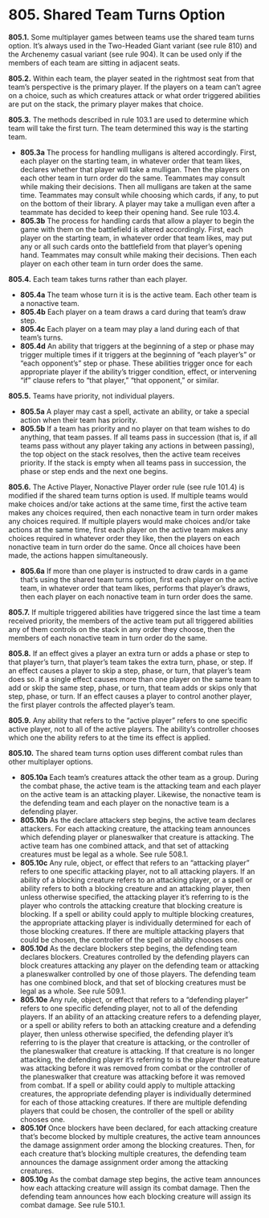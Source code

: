# **805.** Shared Team Turns Option

**805.1.** Some multiplayer games between teams use the shared team turns option. It’s always used in the Two-Headed Giant variant (see rule 810) and the Archenemy casual variant (see rule 904). It can be used only if the members of each team are sitting in adjacent seats.

**805.2.** Within each team, the player seated in the rightmost seat from that team’s perspective is the primary player. If the players on a team can’t agree on a choice, such as which creatures attack or what order triggered abilities are put on the stack, the primary player makes that choice.

**805.3.** The methods described in rule 103.1 are used to determine which team will take the first turn. The team determined this way is the starting team.
+ **805.3a** The process for handling mulligans is altered accordingly. First, each player on the starting team, in whatever order that team likes, declares whether that player will take a mulligan. Then the players on each other team in turn order do the same. Teammates may consult while making their decisions. Then all mulligans are taken at the same time. Teammates may consult while choosing which cards, if any, to put on the bottom of their library. A player may take a mulligan even after a teammate has decided to keep their opening hand. See rule 103.4.
+ **805.3b** The process for handling cards that allow a player to begin the game with them on the battlefield is altered accordingly. First, each player on the starting team, in whatever order that team likes, may put any or all such cards onto the battlefield from that player’s opening hand. Teammates may consult while making their decisions. Then each player on each other team in turn order does the same.

**805.4.** Each team takes turns rather than each player.
+ **805.4a** The team whose turn it is is the active team. Each other team is a nonactive team.
+ **805.4b** Each player on a team draws a card during that team’s draw step.
+ **805.4c** Each player on a team may play a land during each of that team’s turns.
+ **805.4d** An ability that triggers at the beginning of a step or phase may trigger multiple times if it triggers at the beginning of “each player’s” or “each opponent’s” step or phase. These abilities trigger once for each appropriate player if the ability’s trigger condition, effect, or intervening “if” clause refers to “that player,” “that opponent,” or similar.

**805.5.** Teams have priority, not individual players.
+ **805.5a** A player may cast a spell, activate an ability, or take a special action when their team has priority.
+ **805.5b** If a team has priority and no player on that team wishes to do anything, that team passes. If all teams pass in succession (that is, if all teams pass without any player taking any actions in between passing), the top object on the stack resolves, then the active team receives priority. If the stack is empty when all teams pass in succession, the phase or step ends and the next one begins.

**805.6.** The Active Player, Nonactive Player order rule (see rule 101.4) is modified if the shared team turns option is used. If multiple teams would make choices and/or take actions at the same time, first the active team makes any choices required, then each nonactive team in turn order makes any choices required. If multiple players would make choices and/or take actions at the same time, first each player on the active team makes any choices required in whatever order they like, then the players on each nonactive team in turn order do the same. Once all choices have been made, the actions happen simultaneously.
+ **805.6a** If more than one player is instructed to draw cards in a game that’s using the shared team turns option, first each player on the active team, in whatever order that team likes, performs that player’s draws, then each player on each nonactive team in turn order does the same.

**805.7.** If multiple triggered abilities have triggered since the last time a team received priority, the members of the active team put all triggered abilities any of them controls on the stack in any order they choose, then the members of each nonactive team in turn order do the same.

**805.8.** If an effect gives a player an extra turn or adds a phase or step to that player’s turn, that player’s team takes the extra turn, phase, or step. If an effect causes a player to skip a step, phase, or turn, that player’s team does so. If a single effect causes more than one player on the same team to add or skip the same step, phase, or turn, that team adds or skips only that step, phase, or turn. If an effect causes a player to control another player, the first player controls the affected player’s team.

**805.9.** Any ability that refers to the “active player” refers to one specific active player, not to all of the active players. The ability’s controller chooses which one the ability refers to at the time its effect is applied.

**805.10.** The shared team turns option uses different combat rules than other multiplayer options.
+ **805.10a** Each team’s creatures attack the other team as a group. During the combat phase, the active team is the attacking team and each player on the active team is an attacking player. Likewise, the nonactive team is the defending team and each player on the nonactive team is a defending player.
+ **805.10b** As the declare attackers step begins, the active team declares attackers. For each attacking creature, the attacking team announces which defending player or planeswalker that creature is attacking. The active team has one combined attack, and that set of attacking creatures must be legal as a whole. See rule 508.1.
+ **805.10c** Any rule, object, or effect that refers to an “attacking player” refers to one specific attacking player, not to all attacking players. If an ability of a blocking creature refers to an attacking player, or a spell or ability refers to both a blocking creature and an attacking player, then unless otherwise specified, the attacking player it’s referring to is the player who controls the attacking creature that blocking creature is blocking. If a spell or ability could apply to multiple blocking creatures, the appropriate attacking player is individually determined for each of those blocking creatures. If there are multiple attacking players that could be chosen, the controller of the spell or ability chooses one.
+ **805.10d** As the declare blockers step begins, the defending team declares blockers. Creatures controlled by the defending players can block creatures attacking any player on the defending team or attacking a planeswalker controlled by one of those players. The defending team has one combined block, and that set of blocking creatures must be legal as a whole. See rule 509.1.
+ **805.10e** Any rule, object, or effect that refers to a “defending player” refers to one specific defending player, not to all of the defending players. If an ability of an attacking creature refers to a defending player, or a spell or ability refers to both an attacking creature and a defending player, then unless otherwise specified, the defending player it’s referring to is the player that creature is attacking, or the controller of the planeswalker that creature is attacking. If that creature is no longer attacking, the defending player it’s referring to is the player that creature was attacking before it was removed from combat or the controller of the planeswalker that creature was attacking before it was removed from combat. If a spell or ability could apply to multiple attacking creatures, the appropriate defending player is individually determined for each of those attacking creatures. If there are multiple defending players that could be chosen, the controller of the spell or ability chooses one.
+ **805.10f** Once blockers have been declared, for each attacking creature that’s become blocked by multiple creatures, the active team announces the damage assignment order among the blocking creatures. Then, for each creature that’s blocking multiple creatures, the defending team announces the damage assignment order among the attacking creatures.
+ **805.10g** As the combat damage step begins, the active team announces how each attacking creature will assign its combat damage. Then the defending team announces how each blocking creature will assign its combat damage. See rule 510.1.
